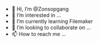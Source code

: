 - 👋 Hi, I’m @Zonsopgang
- 👀 I’m interested in ...
- 🌱 I’m currently learning Filemaker
- 💞️ I’m looking to collaborate on ...
- 📫 How to reach me ...

<!---
Zonsopgang/Zonsopgang is a ✨ special ✨ repository because its `README.md` (this file) appears on your GitHub profile.
You can click the Preview link to take a look at your changes.
--->
